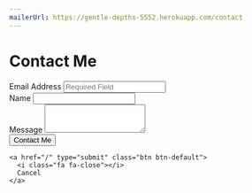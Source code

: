 ```yaml
---
mailerUrl: https://gentle-depths-5552.herokuapp.com/contact
---
```


# Contact Me

<script src="/assets/javascripts/contact_form.js"></script>

<style>
  .form-group-error span.errors {
    color: #a94442;
  }

  .form-group-error input, .form-group-error textarea {
    border-color: #a94442;
  }
</style>

<div class="alerts"></div>

<form action="{{ page.mailerUrl }}" accept-charset="UTF-8" method="post">
  <div class="form-group">
    <label for="contact_email_address">Email Address</label> <span class="errors"></span>
    <input type="email" id="contact_email_address" name="contact[email_address]" class="form-control" placeholder="Required Field">
  </div>

  <div class="form-group">
    <label for="contact_name">Name</label> <span class="errors"></span>
    <input type="text" id="contact_name" name="contact[name]" class="form-control">
  </div>

  <div class="form-group">
    <label for="contact_message">Message</label> <span class="errors"></span>
    <textarea id="contact_message" name="contact[message]" class="form-control" rows="3"></textarea>
  </div>

  <div class="form-group">
    <button type="submit" class="btn btn-primary">
      <i class="fa fa-envelope"></i>
      Contact Me
    </button>

    <a href="/" type="submit" class="btn btn-default">
      <i class="fa fa-close"></i>
      Cancel
    </a>
  </div>
</form>
